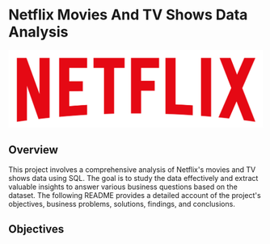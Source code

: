 # Netflix Movies And TV Shows Data Analysis

![Netflix](https://github.com/Spoorthi-920/Netflix_SQL_Project/blob/main/Netflix_logo.png)

## Overview

This project involves a comprehensive analysis of Netflix's movies and TV shows data using SQL. The goal is to study the data effectively and extract valuable insights to answer various business questions based on the dataset. The following README provides a detailed account of the project's objectives, business problems, solutions, findings, and conclusions.

## Objectives
